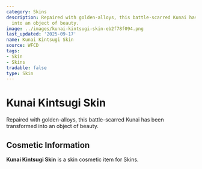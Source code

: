 ```yaml
---
category: Skins
description: Repaired with golden-alloys, this battle-scarred Kunai has been transformed
  into an object of beauty.
image: ../images/kunai-kintsugi-skin-eb2f78f094.png
last_updated: '2025-09-17'
name: Kunai Kintsugi Skin
source: WFCD
tags:
- Skin
- Skins
tradable: false
type: Skin
---
```


# Kunai Kintsugi Skin

Repaired with golden-alloys, this battle-scarred Kunai has been transformed into an object of beauty.

## Cosmetic Information

**Kunai Kintsugi Skin** is a skin cosmetic item for Skins.

